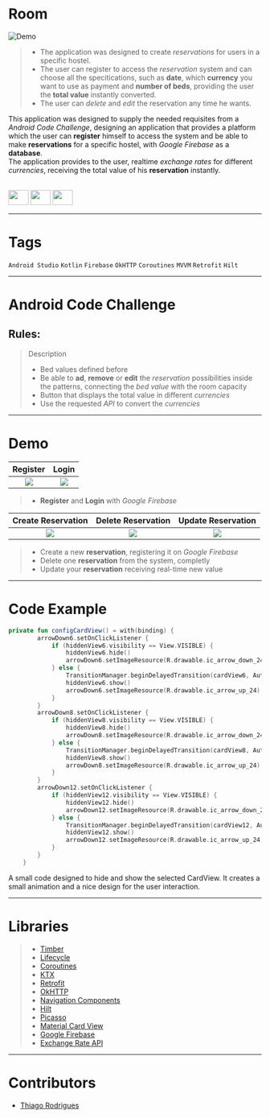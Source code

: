 <!-- # Title -->
# Room
![Demo](https://media.discordapp.net/attachments/655489748885831713/1048705196718567455/f99e0b812f21d685b09a01fa60ec1cd3.png)


<!-- # Short Description -->

>- The application was designed to create *reservations* for users in a specific hostel.
>- The user can register to access the *reservation* system and can choose all the specitications, such as **date**, which **currency** you want to 
use as payment and **number of beds**, providing the user the **total value** instantly converted.
>- The user can *delete* and *edit* the reservation any time he wants.

This application was designed to supply the needed requisites from a *Android Code Challenge*, designing an application that provides a platform which the
user can **register** himself to access the system and be able to make **reservations** for a specific hostel, with *Google Firebase* as a **database**. \
The application provides to the user, realtime *exchange rates* for different *currencies*, receiving the total value of his **reservation** instantly. 


<!-- # Badges -->
<div style="display: inline_block"><br>
    <img height="30" width="40" src="https://cdn.jsdelivr.net/gh/devicons/devicon/icons/androidstudio/androidstudio-original.svg">
    <img height="30" width="40" src="https://cdn.jsdelivr.net/gh/devicons/devicon/icons/kotlin/kotlin-original.svg">
    <img height="30" width="40" src="https://cdn.jsdelivr.net/gh/devicons/devicon/icons/firebase/firebase-plain.svg">
</div>

---

# Tags

`Android Studio` `Kotlin` `Firebase` `OkHTTP` `Coroutines` `MVVM` `Retrofit` `Hilt`

---

# Android Code Challenge
## Rules: 
> Description
>- Bed values defined before
>- Be able to **ad**, **remove** or **edit** the *reservation* possibilities inside the patterns, connecting the *bed value* with the room capacity
>- Button that displays the total value in different *currencies*
>- Use the requested *API* to convert the *currencies*


---

# Demo

Register             |  Login
:-------------------------:|:-------------------------:
![](https://media.discordapp.net/attachments/655489748885831713/1048755285986127882/ezgif.com-gif-maker.gif)  |  ![](https://media.discordapp.net/attachments/655489748885831713/1048754492843249794/ezgif.com-gif-maker.gif)


>- **Register** and **Login** with *Google Firebase*





Create Reservation         |    Delete Reservation     |  Update Reservation  
:-------------------------:|:-------------------------:|:-------------------------:
![](https://media.discordapp.net/attachments/655489748885831713/1048754836646137886/ezgif.com-gif-maker.gif)  |   ![](https://media.discordapp.net/attachments/655489748885831713/1048756524224360488/ezgif.com-gif-maker.gif)  |  ![](https://media.discordapp.net/attachments/655489748885831713/1048754041179619398/UPDATE.gif)


>- Create a new **reservation**, registering it on *Google Firebase*
>- Delete one **reservation** from the system, completly
>- Update your **reservation** receiving real-time new value


---

# Code Example
```kotlin
private fun configCardView() = with(binding) {
        arrowDown6.setOnClickListener {
            if (hiddenView6.visibility == View.VISIBLE) {
                hiddenView6.hide()
                arrowDown6.setImageResource(R.drawable.ic_arrow_down_24)
            } else {
                TransitionManager.beginDelayedTransition(cardView6, AutoTransition())
                hiddenView6.show()
                arrowDown6.setImageResource(R.drawable.ic_arrow_up_24)
            }
        }
        arrowDown8.setOnClickListener {
            if (hiddenView8.visibility == View.VISIBLE) {
                hiddenView8.hide()
                arrowDown8.setImageResource(R.drawable.ic_arrow_down_24)
            } else {
                TransitionManager.beginDelayedTransition(cardView8, AutoTransition())
                hiddenView8.show()
                arrowDown8.setImageResource(R.drawable.ic_arrow_up_24)
            }
        }
        arrowDown12.setOnClickListener {
            if (hiddenView12.visibility == View.VISIBLE) {
                hiddenView12.hide()
                arrowDown12.setImageResource(R.drawable.ic_arrow_down_24)
            } else {
                TransitionManager.beginDelayedTransition(cardView12, AutoTransition())
                hiddenView12.show()
                arrowDown12.setImageResource(R.drawable.ic_arrow_up_24)
            }
        }
    }
```

A small code designed to hide and show the selected CardView. It creates a small animation and a nice design for the user interaction. 

---

# Libraries

>- [Timber](https://github.com/JakeWharton/timber)
>- [Lifecycle](https://developer.android.com/jetpack/androidx/releases/lifecycle)
>- [Coroutines](https://developer.android.com/kotlin/coroutines?hl=pt-br)
>- [KTX](https://developer.android.com/kotlin/ktx)
>- [Retrofit](https://square.github.io/retrofit/)
>- [OkHTTP](https://square.github.io/okhttp/)
>- [Navigation Components](https://developer.android.com/guide/navigation)
>- [Hilt](https://dagger.dev/hilt/)
>- [Picasso](https://github.com/square/picasso)
>- [Material Card View](https://github.com/prolificinteractive/material-calendarview)
>- [Google Firebase](https://firebase.google.com)
>- [Exchange Rate API](https://exchangeratesapi.io)

---

# Contributors

- [Thiago Rodrigues](https://www.linkedin.com/in/tods/)
